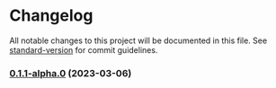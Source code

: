 # Changelog

All notable changes to this project will be documented in this file. See [standard-version](https://github.com/conventional-changelog/standard-version) for commit guidelines.

### [0.1.1-alpha.0](https://github.com/mazkaaa/otentikator/compare/v1.0.0...v0.1.1-alpha.0) (2023-03-06)
